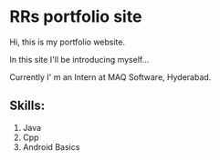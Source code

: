 # RRs portfolio site

Hi, this is my portfolio website.

In this site I'll be introducing myself...

Currently I' m an Intern at MAQ Software, Hyderabad.

## Skills:

1. Java
1. Cpp
1. Android Basics